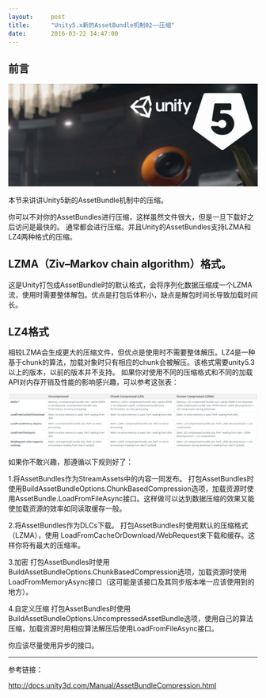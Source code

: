 ```yaml
---
layout:     post
title:      "Unity5.x新的AssetBundle机制02——压缩"
date:       2016-03-22 14:47:00
---
```


## 前言

![unity_cover.png](/assets/images/in-post/study_assetbundle/unity_cover.png)

本节来讲讲Unity5新的AssetBundle机制中的压缩。

你可以不对你的AssetBundles进行压缩，这样虽然文件很大，但是一旦下载好之后访问是最快的。
通常都会进行压缩。并且Unity的AssetBundles支持LZMA和LZ4两种格式的压缩。

## LZMA（**Ziv–Markov chain algorithm**）格式。

这是Unity打包成AssetBundle时的默认格式，会将序列化数据压缩成一个LZMA流，使用时需要整体解包。优点是打包后体积小，缺点是解包时间长导致加载时间长。

## LZ4格式

相较LZMA会生成更大的压缩文件，但优点是使用时不需要整体解压。LZ4是一种基于chunk的算法，加载对象时只有相应的chunk会被解压。该格式需要unity5.3以上的版本，以前的版本并不支持。
如果你对使用不同的压缩格式和不同的加载API对内存开销及性能的影响感兴趣，可以参考这张表：

![compression_table.png](/assets/images/in-post/study_assetbundle/compression_table.png)

如果你不敢兴趣，那遵循以下规则好了：

1.将AssetBundles作为StreamAssets中的内容一同发布。
打包AssetBundles时使用BuildAssetBundleOptions.ChunkBasedCompression选项，加载资源时使用AssetBundle.LoadFromFileAsync接口。这样做可以达到数据压缩的效果又能使加载资源的效率如同读取缓存一般。

2.将AssetBundles作为DLCs下载。
打包AssetBundles时使用默认的压缩格式（LZMA），使用 LoadFromCacheOrDownload/WebRequest来下载和缓存。这样你将有最大的压缩率。

3.加密
打包AssetBundles时使用BuildAssetBundleOptions.ChunkBasedCompression选项，加载资源时使用LoadFromMemoryAsync接口（这可能是该接口及其同步版本唯一应该使用到的地方）。

4.自定义压缩
打包AssetBundles时使用BuildAssetBundleOptions.UncompressedAssetBundle选项，使用自己的算法压缩，加载资源时用相应算法解压后使用LoadFromFileAsync接口。

你应该尽量使用异步的接口。

---
参考链接：

http://docs.unity3d.com/Manual/AssetBundleCompression.html